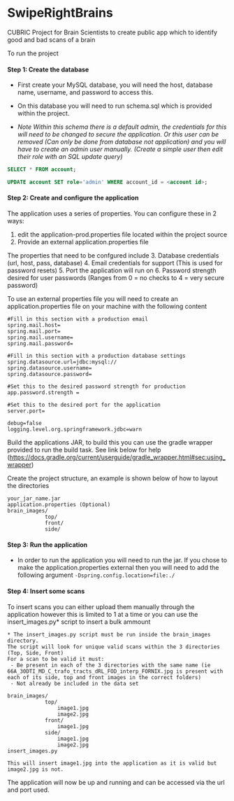 # SwipeRightBrains

  

CUBRIC Project for Brain Scientists to create public app which to identify good and bad scans of a brain

To run the project

  

#### Step 1: Create the database

- First create your MySQL database, you will need the host, database name, username, and password to access this.

- On this database you will need to run schema.sql which is provided within the project. 
- *Note Within this schema there is a default admin, the credentials for this will need to be changed to secure the application. Or this user can be removed (Can only be done from database not application) and you will have to create an admin user manually. (Create a simple user then edit their role with an SQL update query)*
``` sql 
SELECT * FROM account;

UPDATE account SET role='admin' WHERE account_id = <account id>;
```
#### Step 2: Create and configure the application
 The application uses a series of properties. You can configure these in 2 ways:
1. edit the application-prod.properties file located within the project source
2. Provide an external application.properties file

The properties that need to be confgured include
3. Database credentials (url, host, pass, database)
4. Email credentials for support (This is used for password resets)
5. Port the application will run on
6. Password strength desired for user passwords (Ranges from 0 = no checks to 4 = very secure password)

To use an external properties file you will need to create an application.properties file on your machine with the following content
````
#Fill in this section with a production email
spring.mail.host=
spring.mail.port=
spring.mail.username=
spring.mail.password=

#Fill in this section with a production database settings
spring.datasource.url=jdbc:mysql://
spring.datasource.username=
spring.datasource.password=

#Set this to the desired password strength for production
app.password.strength = 

#Set this to the desired port for the application
server.port=

debug=false
logging.level.org.springframework.jdbc=warn
````


Build the applications JAR, to build this you can use the gradle wrapper provided to run the build task. See link below for help (https://docs.gradle.org/current/userguide/gradle_wrapper.html#sec:using_wrapper)

Create the project structure, an example is shown below of how to layout the directories
````
your_jar_name.jar
application.properties (Optional)
brain_images/
			top/
			front/
			side/
````

#### Step 3: Run the application

- In order to run the application you will need to run the jar. If you chose to make the application.properties external then you will need to add the following argument ``-Dspring.config.location=file:./``

#### Step 4: Insert some scans
To insert scans you can either upload them manually through the application however this is limited to 1 at a time or you can use the insert_images.py* script to insert a bulk ammount
````
* The insert_images.py script must be run inside the brain_images directory. 
The script will look for unique valid scans within the 3 directories (Top, Side, Front)
For a scan to be valid it must:
 - Be present in each of the 3 directories with the same name (ie 66A_30DTI_MD_C_trafo_tracts_dRL_FOD_interp_FORNIX.jpg is present with each of its side, top and front images in the correct folders)
 - Not already be included in the data set

brain_images/
			top/
				image1.jpg
				image2.jpg
			front/
				image1.jpg
			side/
				image1.jpg
				image2.jpg
insert_images.py

This will insert image1.jpg into the application as it is valid but image2.jpg is not.
````

  
The application will now be up and running and can be accessed via the url and port used.

 